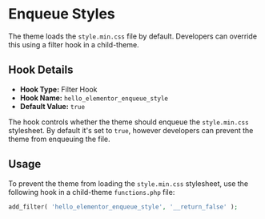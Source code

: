 # Enqueue Styles

<Badge type="tip" vertical="top" text="Hello Elementor Theme" /> <Badge type="warning" vertical="top" text="Basic" />

The theme loads the `style.min.css` file by default. Developers can override this using a filter hook in a child-theme.

## Hook Details

* **Hook Type:** Filter Hook
* **Hook Name:** `hello_elementor_enqueue_style`
* **Default Value:** `true`

The hook controls whether the theme should enqueue the `style.min.css` stylesheet. By default it's set to `true`, however developers can prevent the theme from enqueuing the file.

## Usage

To prevent the theme from loading the `style.min.css` stylesheet, use the following hook in a child-theme `functions.php` file:

```php
add_filter( 'hello_elementor_enqueue_style', '__return_false' );
```
